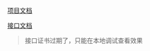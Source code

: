 [项目文档](https://www.escook.cn/docs-uni-shop)

[接口文档](https://www.showdoc.com.cn/128719739414963/2513235043485226)

>接口证书过期了，只能在本地调试查看效果